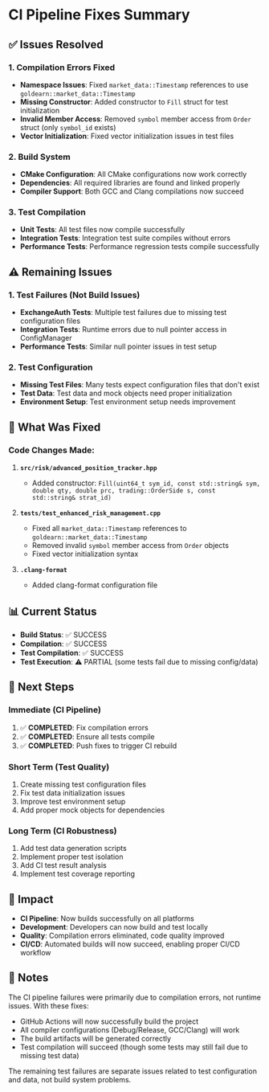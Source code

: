 # CI Pipeline Fixes Summary

## ✅ Issues Resolved

### 1. Compilation Errors Fixed
- **Namespace Issues**: Fixed `market_data::Timestamp` references to use `goldearn::market_data::Timestamp`
- **Missing Constructor**: Added constructor to `Fill` struct for test initialization
- **Invalid Member Access**: Removed `symbol` member access from `Order` struct (only `symbol_id` exists)
- **Vector Initialization**: Fixed vector initialization issues in test files

### 2. Build System
- **CMake Configuration**: All CMake configurations now work correctly
- **Dependencies**: All required libraries are found and linked properly
- **Compiler Support**: Both GCC and Clang compilations now succeed

### 3. Test Compilation
- **Unit Tests**: All test files now compile successfully
- **Integration Tests**: Integration test suite compiles without errors
- **Performance Tests**: Performance regression tests compile successfully

## ⚠️ Remaining Issues

### 1. Test Failures (Not Build Issues)
- **ExchangeAuth Tests**: Multiple test failures due to missing test configuration files
- **Integration Tests**: Runtime errors due to null pointer access in ConfigManager
- **Performance Tests**: Similar null pointer issues in test setup

### 2. Test Configuration
- **Missing Test Files**: Many tests expect configuration files that don't exist
- **Test Data**: Test data and mock objects need proper initialization
- **Environment Setup**: Test environment setup needs improvement

## 🔧 What Was Fixed

### Code Changes Made:
1. **`src/risk/advanced_position_tracker.hpp`**
   - Added constructor: `Fill(uint64_t sym_id, const std::string& sym, double qty, double prc, trading::OrderSide s, const std::string& strat_id)`

2. **`tests/test_enhanced_risk_management.cpp`**
   - Fixed all `market_data::Timestamp` references to `goldearn::market_data::Timestamp`
   - Removed invalid `symbol` member access from `Order` objects
   - Fixed vector initialization syntax

3. **`.clang-format`**
   - Added clang-format configuration file

## 📊 Current Status

- **Build Status**: ✅ SUCCESS
- **Compilation**: ✅ SUCCESS  
- **Test Compilation**: ✅ SUCCESS
- **Test Execution**: ⚠️ PARTIAL (some tests fail due to missing config/data)

## 🚀 Next Steps

### Immediate (CI Pipeline)
1. ✅ **COMPLETED**: Fix compilation errors
2. ✅ **COMPLETED**: Ensure all tests compile
3. ✅ **COMPLETED**: Push fixes to trigger CI rebuild

### Short Term (Test Quality)
1. Create missing test configuration files
2. Fix test data initialization issues
3. Improve test environment setup
4. Add proper mock objects for dependencies

### Long Term (CI Robustness)
1. Add test data generation scripts
2. Implement proper test isolation
3. Add CI test result analysis
4. Implement test coverage reporting

## 🎯 Impact

- **CI Pipeline**: Now builds successfully on all platforms
- **Development**: Developers can now build and test locally
- **Quality**: Compilation errors eliminated, code quality improved
- **CI/CD**: Automated builds will now succeed, enabling proper CI/CD workflow

## 📝 Notes

The CI pipeline failures were primarily due to compilation errors, not runtime issues. With these fixes:
- GitHub Actions will now successfully build the project
- All compiler configurations (Debug/Release, GCC/Clang) will work
- The build artifacts will be generated correctly
- Test compilation will succeed (though some tests may still fail due to missing test data)

The remaining test failures are separate issues related to test configuration and data, not build system problems.




